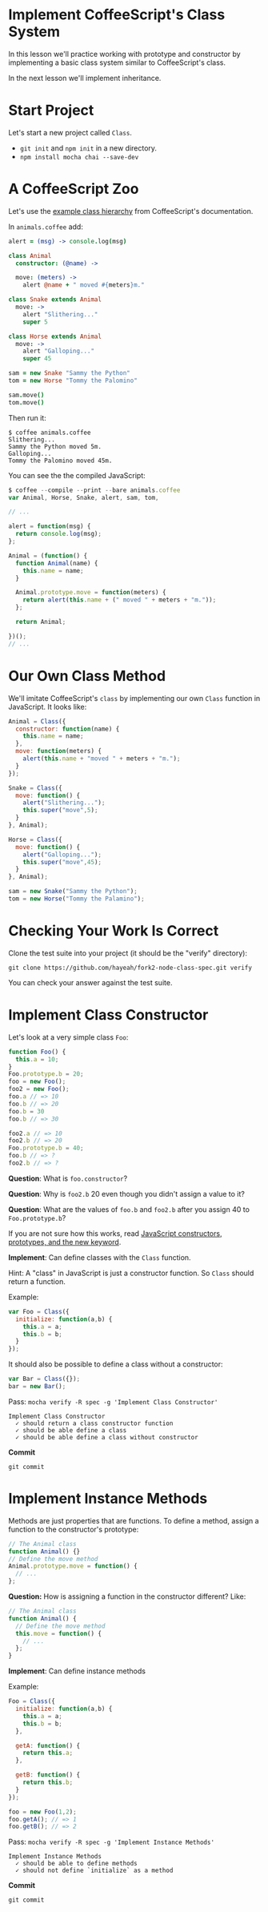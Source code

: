 # Implement CoffeeScript's Class System

In this lesson we'll practice working with prototype and constructor by implementing a basic class system similar to CoffeeScript's class.

In the next lesson we'll implement inheritance.

# Start Project

Let's start a new project called `Class`.

+ `git init` and `npm init` in a new directory.
+ `npm install mocha chai --save-dev`

# A CoffeeScript Zoo

Let's use the [example class hierarchy](http://coffeescript.org/#classes) from CoffeeScript's documentation.

In `animals.coffee` add:

```coffeescript
alert = (msg) -> console.log(msg)

class Animal
  constructor: (@name) ->

  move: (meters) ->
    alert @name + " moved #{meters}m."

class Snake extends Animal
  move: ->
    alert "Slithering..."
    super 5

class Horse extends Animal
  move: ->
    alert "Galloping..."
    super 45

sam = new Snake "Sammy the Python"
tom = new Horse "Tommy the Palomino"

sam.move()
tom.move()
```

Then run it:

```
$ coffee animals.coffee
Slithering...
Sammy the Python moved 5m.
Galloping...
Tommy the Palomino moved 45m.
```

You can see the the compiled JavaScript:

```js
$ coffee --compile --print --bare animals.coffee
var Animal, Horse, Snake, alert, sam, tom,

// ...

alert = function(msg) {
  return console.log(msg);
};

Animal = (function() {
  function Animal(name) {
    this.name = name;
  }

  Animal.prototype.move = function(meters) {
    return alert(this.name + (" moved " + meters + "m."));
  };

  return Animal;

})();
// ...
```

# Our Own Class Method

We'll imitate CoffeeScript's `class` by implementing our own `Class` function in JavaScript. It looks like:

```js
Animal = Class({
  constructor: function(name) {
    this.name = name;
  },
  move: function(meters) {
    alert(this.name + "moved " + meters + "m.");
  }
});

Snake = Class({
  move: function() {
    alert("Slithering...");
    this.super("move",5);
  }
}, Animal);

Horse = Class({
  move: function() {
    alert("Galloping...");
    this.super("move",45);
  }
}, Animal);

sam = new Snake("Sammy the Python");
tom = new Horse("Tommy the Palamino");
```

# Checking Your Work Is Correct

Clone the test suite into your project (it should be the "verify" directory):

`git clone https://github.com/hayeah/fork2-node-class-spec.git verify`

You can check your answer against the test suite.

# Implement Class Constructor

Let's look at a very simple class `Foo`:

```js
function Foo() {
  this.a = 10;
}
Foo.prototype.b = 20;
foo = new Foo();
foo2 = new Foo();
foo.a // => 10
foo.b // => 20
foo.b = 30
foo.b // => 30

foo2.a // => 10
foo2.b // => 20
Foo.prototype.b = 40;
foo.b // => ?
foo2.b // => ?
```

**Question**: What is `foo.constructor`?

**Question**: Why is `foo2.b` 20 even though you didn't assign a value to it?

**Question**: What are the values of `foo.b` and `foo2.b` after you assign 40 to `Foo.prototype.b`?

If you are not sure how this works, read [JavaScript constructors, prototypes, and the new keyword](http://pivotallabs.com/javascript-constructors-prototypes-and-the-new-keyword).

**Implement**: Can define classes with the `Class` function.

Hint: A "class" in JavaScript is just a constructor function. So `Class` should return a function.

Example:

```js
var Foo = Class({
  initialize: function(a,b) {
    this.a = a;
    this.b = b;
  }
});
```

It should also be possible to define a class without a constructor:

```js
var Bar = Class({});
bar = new Bar();
```

Pass: `mocha verify -R spec -g 'Implement Class Constructor'`

```
Implement Class Constructor
  ✓ should return a class constructor function
  ✓ should be able define a class
  ✓ should be able define a class without constructor
```

**Commit**

```
git commit
```

# Implement Instance Methods

Methods are just properties that are functions. To define a method, assign a function to the constructor's prototype:

```js
// The Animal class
function Animal() {}
// Define the move method
Animal.prototype.move = function() {
  // ...
};
```

**Question:** How is assigning a function in the constructor different? Like:

```js
// The Animal class
function Animal() {
  // Define the move method
  this.move = function() {
    // ...
  };
}
```

**Implement**: Can define instance methods

Example:

```js
Foo = Class({
  initialize: function(a,b) {
    this.a = a;
    this.b = b;
  },

  getA: function() {
    return this.a;
  },

  getB: function() {
    return this.b;
  }
});

foo = new Foo(1,2);
foo.getA(); // => 1
foo.getB(); // => 2
```

Pass: `mocha verify -R spec -g 'Implement Instance Methods'`

```
Implement Instance Methods
  ✓ should be able to define methods
  ✓ should not define `initialize` as a method
```

**Commit**

```
git commit
```
